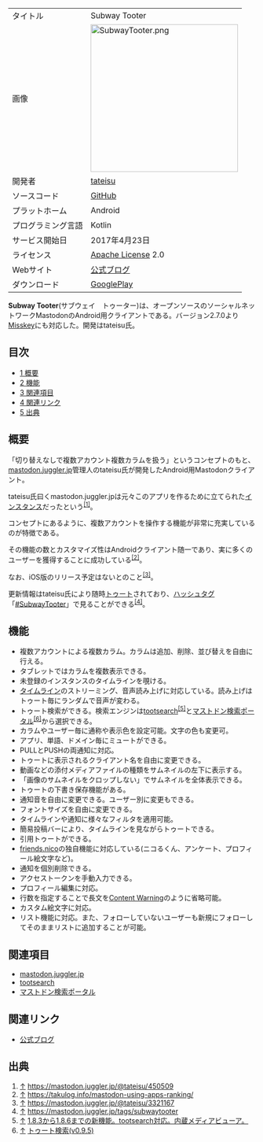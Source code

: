 <div>

|                    |                                                                                                                                                                                                                                |
|--------------------|--------------------------------------------------------------------------------------------------------------------------------------------------------------------------------------------------------------------------------|
| タイトル           | Subway Tooter                                                                                                                                                                                                                  |
| 画像               | [<img src="/images/thumb/2/22/SubwayTooter.png/300px-SubwayTooter.png" srcset="/images/2/22/SubwayTooter.png 1.5x" width="300" height="300" alt="SubwayTooter.png" />](/%E3%83%95%E3%82%A1%E3%82%A4%E3%83%AB:SubwayTooter.png) |
| 開発者             | <a href="https://mastodon.juggler.jp/@tateisu" rel="nofollow">tateisu</a>                                                                                                                                                      |
| ソースコード       | <a href="https://github.com/tateisu/SubwayTooter" rel="nofollow">GitHub</a>                                                                                                                                                    |
| プラットホーム     | Android                                                                                                                                                                                                                        |
| プログラミング言語 | Kotlin                                                                                                                                                                                                                         |
| サービス開始日     | 2017年4月23日                                                                                                                                                                                                                  |
| ライセンス         | [Apache License](/Apache_License "Apache License (存在しないページ)") 2.0                                                                                                                                                      |
| Webサイト          | <a href="http://subwaytooter.hatenadiary.jp/" rel="nofollow">公式ブログ</a>                                                                                                                                                    |
| ダウンロード       | <a href="https://play.google.com/store/apps/details?id=jp.juggler.subwaytooter&amp;hl=ja" rel="nofollow">GooglePlay</a>                                                                                                        |

  
**Subway Tooter**(サブウェイ　トゥーター)は、オープンソースのソーシャルネットワークMastodonのAndroid用クライアントである。バージョン2.7.0より[Misskey](/Misskey "Misskey")にも対応した。開発はtateisu氏。

<div>

<div lang="ja" dir="ltr">

## 目次

</div>

-   [1 概要](#.E6.A6.82.E8.A6.81)
-   [2 機能](#.E6.A9.9F.E8.83.BD)
-   [3 関連項目](#.E9.96.A2.E9.80.A3.E9.A0.85.E7.9B.AE)
-   [4 関連リンク](#.E9.96.A2.E9.80.A3.E3.83.AA.E3.83.B3.E3.82.AF)
-   [5 出典](#.E5.87.BA.E5.85.B8)

</div>

## 概要

「切り替えなしで複数アカウント複数カラムを扱う」というコンセプトのもと、[mastodon.juggler.jp](/Mastodon.juggler.jp "Mastodon.juggler.jp")管理人のtateisu氏が開発したAndroid用Mastodonクライアント。

tateisu氏曰くmastodon.juggler.jpは元々このアプリを作るために立てられた[インスタンス](/%E3%82%A4%E3%83%B3%E3%82%B9%E3%82%BF%E3%83%B3%E3%82%B9 "インスタンス")だったという<sup>[\[1\]](#cite_note-1)</sup>。

コンセプトにあるように、複数アカウントを操作する機能が非常に充実しているのが特徴である。

その機能の数とカスタマイズ性はAndroidクライアント随一であり、実に多くのユーザーを獲得することに成功している<sup>[\[2\]](#cite_note-2)</sup>。

なお、iOS版のリリース予定はないとのこと<sup>[\[3\]](#cite_note-3)</sup>。

更新情報はtateisu氏により随時[トゥート](/%E3%83%88%E3%82%A5%E3%83%BC%E3%83%88 "トゥート")されており、[ハッシュタグ](/%E3%83%8F%E3%83%83%E3%82%B7%E3%83%A5%E3%82%BF%E3%82%B0 "ハッシュタグ")「<a href="https://mastodon.juggler.jp/tags/subwaytooter" rel="nofollow">#SubwayTooter</a>」で見ることができる<sup>[\[4\]](#cite_note-4)</sup>。

## 機能

-   複数アカウントによる複数カラム。カラムは追加、削除、並び替えを自由に行える。
-   タブレットではカラムを複数表示できる。
-   未登録のインスタンスのタイムラインを覗ける。
-   [タイムライン](/%E3%82%BF%E3%82%A4%E3%83%A0%E3%83%A9%E3%82%A4%E3%83%B3 "タイムライン")のストリーミング、音声読み上げに対応している。読み上げはトゥート毎にランダムで音声が変わる。
-   トゥート検索ができる。検索エンジンは[tootsearch](/Tootsearch "Tootsearch")<sup>[\[5\]](#cite_note-5)</sup>と[マストドン検索ポータル](/%E3%83%9E%E3%82%B9%E3%83%88%E3%83%89%E3%83%B3%E6%A4%9C%E7%B4%A2%E3%83%9D%E3%83%BC%E3%82%BF%E3%83%AB "マストドン検索ポータル")<sup>[\[6\]](#cite_note-6)</sup>から選択できる。
-   カラムやユーザー毎に通称や表示色を設定可能。文字の色も変更可。
-   アプリ、単語、ドメイン毎にミュートができる。
-   PULLとPUSHの両通知に対応。
-   トゥートに表示されるクライアント名を自由に変更できる。
-   動画などの添付メディアファイルの種類をサムネイルの左下に表示する。
-   「画像のサムネイルをクロップしない」でサムネイルを全体表示できる。
-   トゥートの下書き保存機能がある。
-   通知音を自由に変更できる。ユーザー別に変更もできる。
-   フォントサイズを自由に変更できる。
-   タイムラインや通知に様々なフィルタを適用可能。
-   簡易投稿バーにより、タイムラインを見ながらトゥートできる。
-   引用トゥートができる。
-   [friends.nico](/Friends.nico "Friends.nico")の独自機能に対応している(ニコるくん、アンケート、プロフィール絵文字など)。
-   通知を個別削除できる。
-   アクセストークンを手動入力できる。
-   プロフィール編集に対応。
-   行数を指定することで長文を[Content Warning](/Content_Warning "Content Warning")のように省略可能。
-   カスタム絵文字に対応。
-   リスト機能に対応。また、フォローしていないユーザーも新規にフォローしてそのままリストに追加することが可能。

## 関連項目

-   [mastodon.juggler.jp](/Mastodon.juggler.jp "Mastodon.juggler.jp")
-   [tootsearch](/Tootsearch "Tootsearch")
-   [マストドン検索ポータル](/%E3%83%9E%E3%82%B9%E3%83%88%E3%83%89%E3%83%B3%E6%A4%9C%E7%B4%A2%E3%83%9D%E3%83%BC%E3%82%BF%E3%83%AB "マストドン検索ポータル")

## 関連リンク

-   <a href="http://subwaytooter.hatenadiary.jp/" rel="nofollow">公式ブログ</a>

## 出典

<div>

1.  [↑](#cite_ref-1) <a href="https://mastodon.juggler.jp/@tateisu/450509" rel="nofollow">https://mastodon.juggler.jp/@tateisu/450509</a>
2.  [↑](#cite_ref-2) <a href="https://takulog.info/mastodon-using-apps-ranking/" rel="nofollow">https://takulog.info/mastodon-using-apps-ranking/</a>
3.  [↑](#cite_ref-3) <a href="https://mastodon.juggler.jp/@tateisu/3321167" rel="nofollow">https://mastodon.juggler.jp/@tateisu/3321167</a>
4.  [↑](#cite_ref-4) <a href="https://mastodon.juggler.jp/tags/subwaytooter" rel="nofollow">https://mastodon.juggler.jp/tags/subwaytooter</a>
5.  [↑](#cite_ref-5) <a href="http://subwaytooter.hatenadiary.jp/entry/2017/12/22/120357" rel="nofollow">1.8.3から1.8.6までの新機能。tootsearch対応。内蔵メディアビューア。</a>
6.  [↑](#cite_ref-6) <a href="http://subwaytooter.hatenadiary.jp/entry/2017/07/21/033331" rel="nofollow">トゥート検索(v0.9.5)</a>

</div>

</div>
